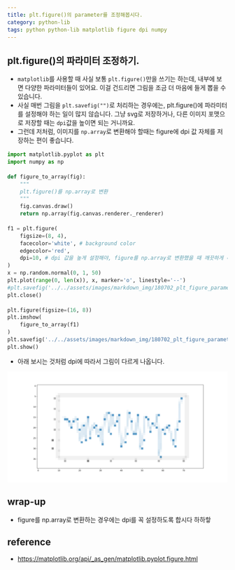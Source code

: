 ```yaml
---
title: plt.figure()의 parameter를 조정해봅시다. 
category: python-lib
tags: python python-lib matplotlib figure dpi numpy 
---
```


## plt.figure()의 파라미터 조정하기. 

- `matplotlib`를 사용할 때 사실 보통 `plt.figure()`만을 쓰기는 하는데, 내부에 보면 다양한 파라미터들이 있어요. 이걸 건드리면 그림을 조금 더 마음에 들게 뽑을 수 있습니다. 
- 사실 매번 그림을 `plt.savefig("")`로 처리하는 경우에는, plt.figure()에 파라미터를 설정해야 하는 일이 많지 않습니다. 그냥 svg로 저장하거나, 다른 이미지 포맷으로 저장할 때는 `dpi`값을 높이면 되는 거니까요. 
- 그런데 저처럼, 이미지를 `np.array`로 변환해야 할때는 figure에 dpi 값 자체를 저장하는 편이 좋습니다. 

```python
import matplotlib.pyplot as plt
import numpy as np 

def figure_to_array(fig):
    """
    plt.figure()를 np.array로 변환
    """
    fig.canvas.draw()
    return np.array(fig.canvas.renderer._renderer)

f1 = plt.figure(
    figsize=(8, 4), 
    facecolor='white', # background color
    edgecolor='red', 
    dpi=10, # dpi 값을 높게 설정해야, figure를 np.array로 변환했을 때 깨끗하게 나옴
)
x = np.random.normal(0, 1, 50)
plt.plot(range(0, len(x)), x, marker='o', linestyle='--')
#plt.savefig('../../assets/images/markdown_img/180702_plt_figure_parameter.png')
plt.close()

plt.figure(figsize=(16, 8))
plt.imshow(
    figure_to_array(f1)
)
plt.savefig('../../assets/images/markdown_img/180702_plt_figure_parameter.svg')
plt.show()
```

- 아래 보시는 것처럼 dpi에 따라서 그림이 다르게 나옵니다. 

![](/assets/images/markdown_img/180702_plt_figure_parameter.svg)

## wrap-up

- figure를 np.array로 변환하는 경우에는 dpi를 꼭 설정하도록 합시다 하하핳

## reference

- <https://matplotlib.org/api/_as_gen/matplotlib.pyplot.figure.html>